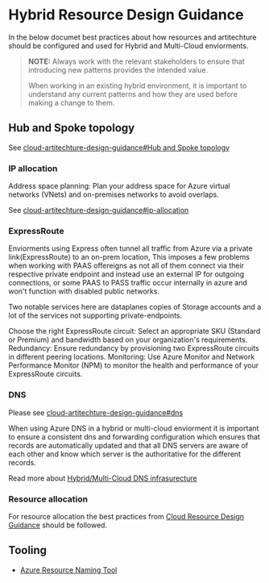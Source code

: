 # Hybrid Resource Design Guidance


In the below documet best practices about how resources and artitechture should be configured and used for Hybrid and Multi-Cloud enviorments.

> **NOTE:** Always work with the relevant stakeholders to ensure that introducing new patterns provides the intended value.
>
> When working in an existing hybrid environment, it is important to understand any current patterns and how they are used before making a change to them.


## Hub and Spoke topology

See [cloud-artitechture-design-guidance#Hub and Spoke topology](..\cloud-artitechture-design-guidance\readme.md#hub-and-spoke-topology)

### IP allocation

Address space planning: Plan your address space for Azure virtual networks (VNets) and on-premises networks to avoid overlaps.

See [cloud-artitechture-design-guidance#ip-allocation](..\cloud-artitechture-design-guidance\readme.md#ip-allocation)

### ExpressRoute

Enviorments using Express often tunnel all traffic from Azure via a private link(ExpressRoute) to an on-prem location, This imposes a few problems when working with PAAS offereigns as not all of them connect via their respective private endpoint and instead use an external IP for outgoing connections, or some PAAS to PASS traffic occur internally in azure and won't function with disabled public networks.

Two notable services here are dataplanes copies of Storage accounts and a lot of the services not supporting private-endpoints.

Choose the right ExpressRoute circuit: Select an appropriate SKU (Standard or Premium) and bandwidth based on your organization's requirements.
Redundancy: Ensure redundancy by provisioning two ExpressRoute circuits in different peering locations.
Monitoring: Use Azure Monitor and Network Performance Monitor (NPM) to monitor the health and performance of your ExpressRoute circuits.

### DNS

Please see [cloud-artitechture-design-guidance#dns](../cloud-artitechture-design-guidance/readme.md#dns)

When using Azure DNS in a hybrid or multi-cloud enviorment it is important to ensure a consistent dns and forwarding configuration which ensures that records are automatically updated and that all DNS servers are aware of each other and know which server is the authoritative for the different records.

Read more about [Hybrid/Multi-Cloud DNS infrasurecture](https://learn.microsoft.com/en-us/azure/architecture/hybrid/hybrid-dns-infra)

### Resource allocation

For resource allocation the best practices from [Cloud Resource Design Guidance](../cloud-resource-design-guidance/README.md) should be followed.

## Tooling

* [Azure Resource Naming Tool](https://github.com/microsoft/CloudAdoptionFramework/tree/master/ready/AzNamingTool)
